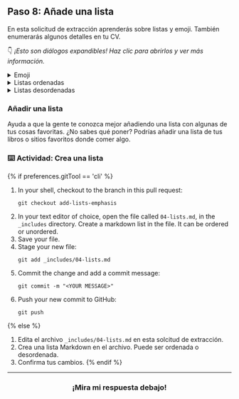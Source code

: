 ## Paso 8: Añade una lista

En esta solicitud de extracción aprenderás sobre listas y emoji. También enumerarás algunos detalles en tu CV.

:point_down: _¡Esto son diálogos expandibles! Haz clic para abrirlos y ver más información._

<details>
  <summary>Emoji</summary>

  ### Emoji

  Los emoji son divertidos :sparkles:, y puedens ser un poco tontos :stuck_out_tongue_winking_eye:, pero también pueden ser una importante herramienta de comunicación al trabajar con equipos remotos ✅. El tono no se transmite tan claramente cuando leemos texto, si lo comparamos con una conversación cara a cara, y los emojis pueden ser una ayuda a la hora de comunicar contexto y emociones. :heart:

   Los emoji son más apropiados cuando se usan como extras adicionales, no en sustitución del texto. Con las imágenes, el texto descriptivo (alt-text) ayuda a hacerls más accesibles para lectores de pantalla, pero no está garantizado que los lectores de pantalla sepan transmitir la intencionalidad de un emoji. Asegúrate de que tu significado está claro a través del texto, de manera que los emoji resulten de ayuda en lugar de generar más confusión.

  Aquí tienes algunos ejemplos de emoji populares en Markdown.

  | Lo que ves | Lo que escribes |
  | ---------- | ------------ |
  | :heart:    | `:heart:`    |
  | :+1:       | `:+1:`       |
  | :smile:    | `:smile:`    |
  | :sparkles: | `:sparkles:` |
  | :tada:     | `:tada:`     |

  Para más información sobre los emoji disponibles, [revisa esta útil chuleta](https://gist.github.com/rxaviers/7360908). En la mayoría de campos de texto en GitHub, puedes teclear `:` y empezar a escribir el nombre de un emoji. Una búsqueda aproximada te devolverá los cinco mejores resultados y te dejará seleccionar uno.

  ![imagen de búsqueda aproximada de emojis en GitHub](https://user-images.githubusercontent.com/9906718/34602228-47cab148-f1ff-11e7-91f1-56d0fed702f0.png)
  <hr>
</details>


<details>
  <summary>Listas ordenadas</summary>

  ### Listas ordenadas

  Las listas ordenadas tienen números. Puedes anidar listas ordenadas debajo de un elemento de lista añadiendo espacios a su izquierda. Puedes leer más acerca de [formato y sintaxis](https://help.github.com/articles/basic-writing-and-formatting-syntax/) en la _GitHub Help_.

  ```
  1. Item 1
  2. Item 2
  3. Item 3
     1. Item 3a
     2. Item 3b
  ```

  1. Item 1
  2. Item 2
  3. Item 3
     1. Item 3a
     2. Item 3b

 <hr>
</details>

<details>
 <summary>Listas desordenadas</summary>

  ### Listas desordenadas

  Para crear una lista desordenada, usa los caracteres `-` o `*`. Al igual que con las listas ordenadas, puedes anidar una lista añadiendo dos espacios a la izquierda.

  ```
  * Item 1
  * Item 2
    * Item 2a
    * Item 2b
  ```

  * Item 1
  * Item 2
    * Item 2a
    * Item 2b

  <hr>
</details>

### Añadir una lista

Ayuda a que la gente te conozca mejor añadiendo una lista con algunas de tus cosas favoritas. ¿No sabes qué poner? Podrías añadir una lista de tus libros o sitios favoritos donde comer algo.

### :keyboard: Actividad: Crea una lista

{% if preferences.gitTool == 'cli' %}
1. In your shell, checkout to the branch in this pull request:
      ```shell
      git checkout add-lists-emphasis
      ```
1. In your text editor of choice, open the file called `04-lists.md`, in the `_includes` directory. Create a markdown list in the file. It can be ordered or unordered.
1. Save your file.
1. Stage your new file:
      ```shell
      git add _includes/04-lists.md
      ```
1. Commit the change and add a commit message:
      ```shell
      git commit -m "<YOUR MESSAGE>"
      ```
1. Push your new commit to GitHub:
      ```shell
      git push
      ```
{% else %}
1. Edita el archivo `_includes/04-lists.md` en esta solcitud de extracción.
1. Crea una lista Markdown en el archivo. Puede ser ordenada o desordenada.
1. Confirma tus cambios.
{% endif %}

<hr>
<h3 align="center">¡Mira mi respuesta debajo!</h3>

